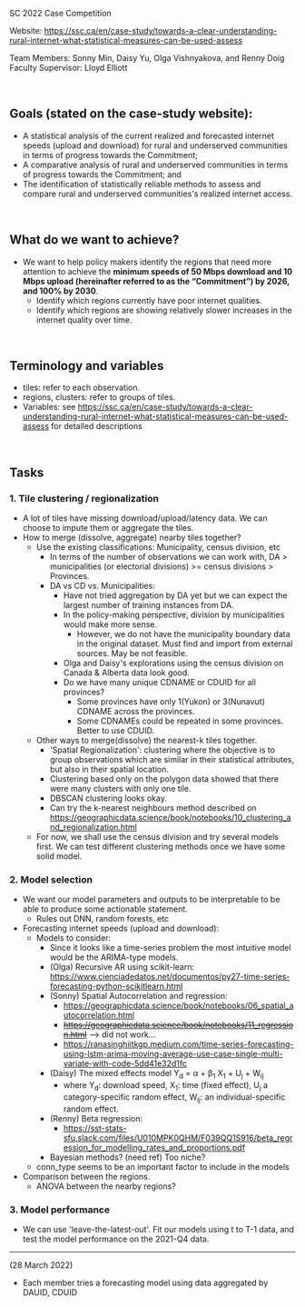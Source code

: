 SC 2022 Case Competition

Website: https://ssc.ca/en/case-study/towards-a-clear-understanding-rural-internet-what-statistical-measures-can-be-used-assess

Team Members: Sonny Min, Daisy Yu, Olga Vishnyakova, and Renny Doig  
Faculty Supervisor: Lloyd Elliott  

<br />


## Goals (stated on the case-study website):
* A statistical analysis of the current realized and forecasted internet speeds (upload and download) for rural and underserved communities in terms of progress towards the Commitment;
* A comparative analysis of rural and underserved communities in terms of progress towards the Commitment; and
* The identification of statistically reliable methods to assess and compare rural and underserved communities's realized internet access.

<br />


## What do we want to achieve?
* We want to help policy makers identify the regions that need more attention to achieve the **minimum speeds of 50 Mbps download and 10 Mbps upload (hereinafter referred to as the “Commitment”) by 2026, and 100% by 2030**. 
  * Identify which regions currently have poor internet qualities.
  * Identify which regions are showing relatively slower increases in the internet quality over time.

<br />

## Terminology and variables
* tiles: refer to each observation.
* regions, clusters: refer to groups of tiles.
* Variables: see https://ssc.ca/en/case-study/towards-a-clear-understanding-rural-internet-what-statistical-measures-can-be-used-assess for detailed descriptions
    
<br />


## Tasks

### 1. Tile clustering / regionalization
* A lot of tiles have missing download/upload/latency data. We can choose to impute them or aggregate the tiles.
* How to merge (dissolve, aggregate) nearby tiles together?
  * Use the existing classifications: Municipality, census division, etc
    * In terms of the number of observations we can work with, DA > municipalities (or electorial divisions) >= census divisions > Provinces.
    * DA vs CD vs. Municipalities: 
      * Have not tried aggregation by DA yet but we can expect the largest number of training instances from DA.
      * In the policy-making perspective, division by municipalities would make more sense.
         * However, we do not have the municipality boundary data in the original dataset. Must find and import from external sources. May be not feasible. 
      * Olga and Daisy's explorations using the census division on Canada & Alberta data look good.
      * Do we have many unique CDNAME or CDUID for all provinces?
        * Some provinces have only 1(Yukon) or 3(Nunavut) CDNAME across the provinces.
        * Some CDNAMEs could be repeated in some provinces. Better to use CDUID.
  * Other ways to merge(dissolve) the nearest-k tiles together.
    * 'Spatial Regionalization': clustering where the objective is to group observations which are similar in their statistical attributes, but also in their spatial location. 
    * Clustering based only on the polygon data showed that there were many clusters with only one tile.
    * DBSCAN clustering looks okay.
    * Can try the k-nearest neighbours method described on https://geographicdata.science/book/notebooks/10_clustering_and_regionalization.html
  * For now, we shall use the census division and try several models first. We can test different clustering methods once we have some solid model.
  

### 2. Model selection
* We want our model parameters and outputs to be interpretable to be able to produce some actionable statement.
  * Rules out DNN, random forests, etc  
* Forecasting internet speeds (upload and download): 
  * Models to consider:
    * Since it looks like a time-series problem the most intuitive model would be the ARIMA-type models.
    * (Olga) Recursive AR using scikit-learn: https://www.cienciadedatos.net/documentos/py27-time-series-forecasting-python-scikitlearn.html
    * (Sonny) Spatial Autocorrelation and regression: 
      * https://geographicdata.science/book/notebooks/06_spatial_autocorrelation.html
      * <s>https://geographicdata.science/book/notebooks/11_regression.html</s> --> did not work...
      * https://ranasinghiitkgp.medium.com/time-series-forecasting-using-lstm-arima-moving-average-use-case-single-multi-variate-with-code-5dd41e32d1fc
    * (Daisy) The mixed effects model Y<sub>d</sub> = &alpha; + &beta;<sub>1</sub> X<sub>1</sub> + U<sub>j</sub> + W<sub>ij</sub>
      * where Y<sub>d</sub>: download speed, X<sub>1</sub>: time (fixed effect), U<sub>j</sub> a category-specific random effect, W<sub>ij</sub>: an individual-specific random effect.
    * (Renny) Beta regression: 
      * https://sst-stats-sfu.slack.com/files/U010MPK0QHM/F039QQ1S916/beta_regression_for_modelling_rates_and_proportions.pdf
    * Bayesian methods? (need ref) Too niche?
  * conn_type seems to be an important factor to include in the models
* Comparison between the regions.
  * ANOVA between the nearby regions?

### 3. Model performance
* We can use 'leave-the-latest-out'. Fit our models using t to T-1 data, and test the model performance on the 2021-Q4 data.


---

(28 March 2022)
* Each member tries a forecasting model using data aggregated by DAUID, CDUID
